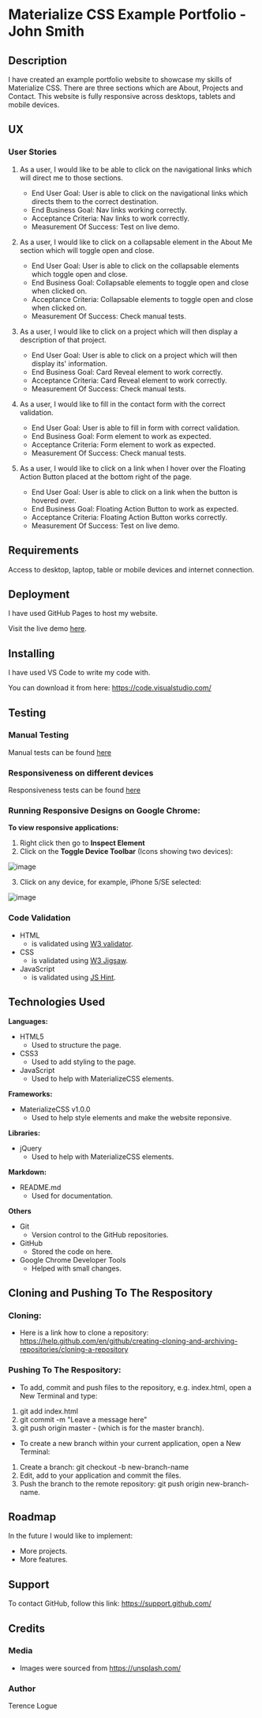 # Materialize CSS Example Portfolio - John Smith

## Description

I have created an example portfolio website to showcase my skills of Materialize CSS. There are three sections which are About, Projects and Contact. This website is fully responsive across desktops, tablets and mobile devices.

## UX

### User Stories

1. As a user, I would like to be able to click on the navigational links which will direct me to those sections.

   - End User Goal: User is able to click on the navigational links which directs them to the correct destination.
   - End Business Goal: Nav links working correctly.
   - Acceptance Criteria: Nav links to work correctly.
   - Measurement Of Success: Test on live demo.

2. As a user, I would like to click on a collapsable element in the About Me section which will toggle open and close.

   - End User Goal: User is able to click on the collapsable elements which toggle open and close.
   - End Business Goal: Collapsable elements to toggle open and close when clicked on.
   - Acceptance Criteria: Collapsable elements to toggle open and close when clicked on.
   - Measurement Of Success: Check manual tests.

3. As a user, I would like to click on a project which will then display a description of that project.

   - End User Goal: User is able to click on a project which will then display its' information.
   - End Business Goal: Card Reveal element to work correctly.
   - Acceptance Criteria: Card Reveal element to work correctly.
   - Measurement Of Success: Check manual tests.

4. As a user, I would like to fill in the contact form with the correct validation.

   - End User Goal: User is able to fill in form with correct validation.
   - End Business Goal: Form element to work as expected.
   - Acceptance Criteria: Form element to work as expected.
   - Measurement Of Success: Check manual tests.

5. As a user, I would like to click on a link when I hover over the Floating Action Button placed at the bottom right of the page.
   - End User Goal: User is able to click on a link when the button is hovered over.
   - End Business Goal: Floating Action Button to work as expected.
   - Acceptance Criteria: Floating Action Button works correctly.
   - Measurement Of Success: Test on live demo.

## Requirements

Access to desktop, laptop, table or mobile devices and internet connection.

## Deployment

I have used GitHub Pages to host my website.

Visit the live demo [here](https://terencecistudent.github.io/materialize-css-portfolio-example/).

## Installing

I have used VS Code to write my code with.

You can download it from here: https://code.visualstudio.com/

## Testing

### Manual Testing

Manual tests can be found [here]()

### Responsiveness on different devices

Responsiveness tests can be found [here]()

### Running Responsive Designs on Google Chrome:

**To view responsive applications:**

1. Right click then go to **Inspect Element**
2. Click on the **Toggle Device Toolbar** (Icons showing two devices):

![image](https://user-images.githubusercontent.com/48124466/68051275-f2ebf500-fcde-11e9-8b3a-adc7abc16c5f.png)

3. Click on any device, for example, iPhone 5/SE selected:

![image](https://user-images.githubusercontent.com/48124466/68051467-5aa24000-fcdf-11e9-8666-d29f1afa8955.png)

### Code Validation

- HTML
  - is validated using [W3 validator](https://validator.w3.org/).
- CSS
  - is validated using [W3 Jigsaw](https://jigsaw.w3.org/css-validator/).
- JavaScript
  - is validated using [JS Hint](https://jshint.com/).

## Technologies Used

**Languages:**

- HTML5
  - Used to structure the page.
- CSS3
  - Used to add styling to the page.
- JavaScript
  - Used to help with MaterializeCSS elements.

**Frameworks:**

- MaterializeCSS v1.0.0
  - Used to help style elements and make the website reponsive.

**Libraries:**

- jQuery
  - Used to help with MaterializeCSS elements.

**Markdown:**

- README.md
  - Used for documentation.

**Others**

- Git
  - Version control to the GitHub repositories.
- GitHub
  - Stored the code on here.
- Google Chrome Developer Tools
  - Helped with small changes.

## Cloning and Pushing To The Respository

### Cloning:

- Here is a link how to clone a repository:
  https://help.github.com/en/github/creating-cloning-and-archiving-repositories/cloning-a-repository

### Pushing To The Respository:

- To add, commit and push files to the repository, e.g. index.html, open a New Terminal and type:

1. git add index.html
2. git commit -m "Leave a message here"
3. git push origin master - (which is for the master branch).

- To create a new branch within your current application, open a New Terminal:

1. Create a branch: git checkout -b new-branch-name
2. Edit, add to your application and commit the files.
3. Push the branch to the remote repository: git push origin new-branch-name.

## Roadmap

In the future I would like to implement:

- More projects.
- More features.

## Support

To contact GitHub, follow this link: https://support.github.com/

## Credits

### Media

- Images were sourced from https://unsplash.com/

### Author

Terence Logue
